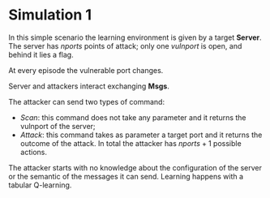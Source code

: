 # Simulation 1

In this simple scenario the learning environment is given by a target **Server**. The server has *nports* points of attack; only one *vulnport* is open, and behind it lies a flag.

At every episode the vulnerable port changes.

Server and attackers interact exchanging **Msgs**.

The attacker can send two types of command:
- *Scan*: this command does not take any parameter and it returns the vulnport of the server; 
- *Attack*: this command takes as parameter a target port and it returns the outcome of the attack.
In total the attacker has $nports+1$ possible actions.

The attacker starts with no knowledge about the configuration of the server or the semantic of the messages it can send. Learning happens with a tabular Q-learning.